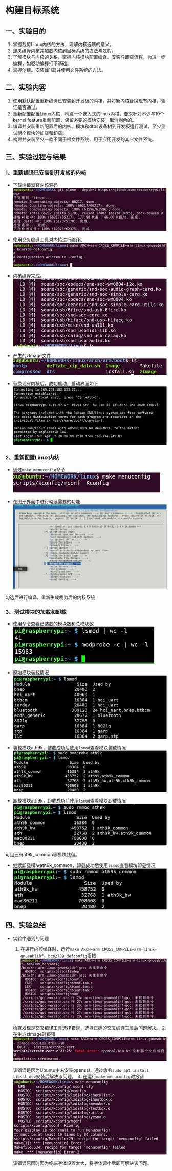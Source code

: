 # 构建目标系统

## 一、实验目的
1. 掌握裁剪Linux内核的方法，理解内核选项的意义。
2. 熟悉编译内核并加载内核到目标系统的方法与过程。
3. 了解模块与内核的关系，掌握内核模块配置编译、安装与卸载流程，为进一步编程，如驱动编程打下基础。
4. 掌握创建、安装(卸载)并使用文件系统的方法。

## 二、实验内容
1. 使用默认配置重新编译已安装到开发板的内核，并将新内核替换现有内核，验证是否通过。
2. 重新配置配置Linux内核，构建一个嵌入式的linux内核，要求针对不少与10个kernel feature重新配置，保留必要的模块安装，取消剩余的。
3. 编译并安装重新配置后的内核、模块和dtbs设备树到开发板运行测试，至少测试两个模块的加载和卸载。
4. 构建并安装至少一款不同于根文件系统、用于应用开发的其它文件系统。

## 三、实验过程与结果
### 1、重新编译已安装到开发板的内核
* 下载树莓派官内核源码
![](img/clone.jpg)

* 使用交叉编译工具对内核进行编译。
![](img/交叉编译.jpg)

* 内核编译完成。
![](img/内核编译完成.jpg)

* 产生的zImage文件
![](img/zImage.jpg)

* 替换现有内核后，成功启动，启动界面如下
![](img/启动界面.jpg)

### 2、重新配置Linux内核
* 通过`make menuconfig`命令
![](img/makememu.jpg)

* 在图形界面中进行勾选需要的功能
![](img/menuconfig界面.jpg)

勾选后进行编译，重新生成裁剪后的内核系统

### 3、测试模块的加载和卸载
* 使用命令查看已装载的模块数和总模块数
![](img/已加载模块和总模块数.jpg)

* 原始模块装载情况
![](img/加载前.jpg)

* 装载模块ath9k，装载成功后使用`lsmod`查看模块装载情况
![](img/加载ath9k.jpg)

* 卸载模块ath9k，卸载成功后使用`lsmod`查看模块卸载情况
![](img/卸载ath9k.jpg)

可见还有at9k_common等模块残留。
* 继续卸载模块ath9k_common，卸载成功后使用`lsmod`查看模块卸载情况
![](img/卸载at9k_common.jpg)

## 四、实验总结
* 实验中遇到的问题
    1. 在进行内核编译时，运行`make ARCH=arm CROSS_COMPILE=arm-linux-gnueablihf- bcm2709_defconfig`报错
    ![](img/error1.jpg)

    检查发现是交叉编译工具选择错误，选择正确的交叉编译工具后问题解决。
    2. 在生成zImage时报错
    ![](img/error2.jpg)

    该错误是因为Ubuntu中未安装openssl，通过命令`sudo apt install libssl-dev`安装后解决该问题。
    3. 在运行`make menuconfig`时报错
     ![](img/error.jpg)

     该错误原因时因为终端字体设置太大，将字体调小后即可解决该问题。


